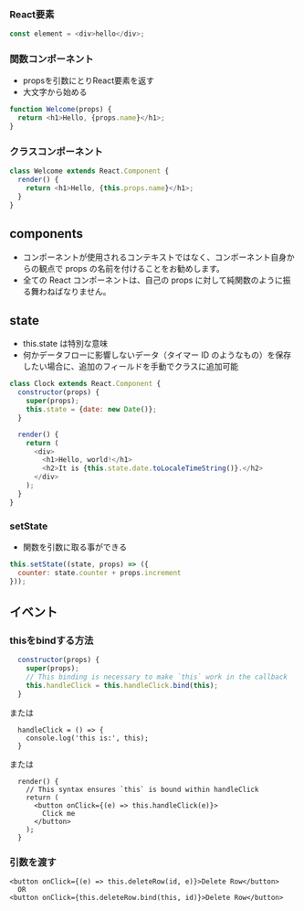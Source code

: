 ### React要素

```javascript
const element = <div>hello</div>;
```

### 関数コンポーネント
- propsを引数にとりReact要素を返す  
- 大文字から始める  

```javascript
function Welcome(props) {
  return <h1>Hello, {props.name}</h1>;
}
```

### クラスコンポーネント

```javascript
class Welcome extends React.Component {
  render() {
    return <h1>Hello, {this.props.name}</h1>;
  }
}
```

## components
- コンポーネントが使用されるコンテキストではなく、コンポーネント自身からの観点で props の名前を付けることをお勧めします。
- 全ての React コンポーネントは、自己の props に対して純関数のように振る舞わねばなりません。


## state
- this.state は特別な意味
- 何かデータフローに影響しないデータ（タイマー ID のようなもの）を保存したい場合に、追加のフィールドを手動でクラスに追加可能

```javascript
class Clock extends React.Component {
  constructor(props) {
    super(props);
    this.state = {date: new Date()};
  }

  render() {
    return (
      <div>
        <h1>Hello, world!</h1>
        <h2>It is {this.state.date.toLocaleTimeString()}.</h2>
      </div>
    );
  }
}
```

### setState
- 関数を引数に取る事ができる

```javascript
this.setState((state, props) => ({
  counter: state.counter + props.increment
}));
```

## イベント
### thisをbindする方法

```javascript
  constructor(props) {
    super(props);
    // This binding is necessary to make `this` work in the callback
    this.handleClick = this.handleClick.bind(this);
  }
```

または

```
  handleClick = () => {
    console.log('this is:', this);
  }
```

または

```
  render() {
    // This syntax ensures `this` is bound within handleClick
    return (
      <button onClick={(e) => this.handleClick(e)}>
        Click me
      </button>
    );
  }
```

### 引数を渡す

```
<button onClick={(e) => this.deleteRow(id, e)}>Delete Row</button>
  OR
<button onClick={this.deleteRow.bind(this, id)}>Delete Row</button>
```
